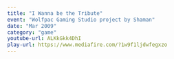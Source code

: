 ```yaml
---
title: "I Wanna be the Tribute"
event: "Wolfpac Gaming Studio project by Shaman"
date: "Mar 2009"
category: "game"
youtube-url: ALKkGkk4DhI
play-url: https://www.mediafire.com/?1w9f1ljdwfegxzo
---
```

